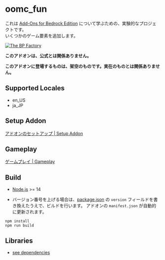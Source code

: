 # oomc_fun

これは [Add-Ons for Bedrock Edition](https://www.minecraft.net/addons/) について学ぶための、実験的なプロジェクトです。  
いくつかのゲーム要素を追加します。

[![The BP Factory](https://img.youtube.com/vi/1fsmc1dIYQs/0.jpg)](https://www.youtube.com/watch?v=1fsmc1dIYQs)

**このアドオンは、公式とは関係ありません。**

**このアドオンに登場するものは、架空のものです。実在のものとは関係ありません。**

## Supported Locales

- en_US
- ja_JP

## Setup Addon

[アドオンのセットアップ | Setup Addon](docs/setup_addon.md)

## Gameplay

[ゲームプレイ | Gameplay](docs/play_addon.md)

## Build

- [Node.js](https://nodejs.org/) >= 14

- バージョン番号を上げる場合は、[package.json](./package.json) の
  `version` フィールドを書き換えたうえで、ビルドを行います。
  アドオンの `manifest.json` が自動的に更新されます。

```
npm install
npm run build
```

## Libraries

- [see dependencies](./package.json)
